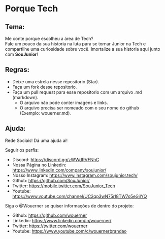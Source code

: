 # Porque Tech

## Tema:
Me conte porque escolheu a área de Tech?   
Fale um pouco da sua historia na luta para se tornar Junior na Tech e compartilhe uma curiosidade sobre você. 
Imortalize a sua historia aqui junto com **SouJunior**!  

## Regras:
- Deixe uma estrela nesse repositorio (Star).
- Faça um fork desse repositorio.
- Faça um pull request para esse repositorio com um arquivo .md (markdown).
  - O arquivo não pode conter imagens e links.
  - O arquivo precisa ser nomeado com o seu nome do github (Exemplo: wouerner.md).
  


## Ajuda:
Rede Sociais! Dá uma ajuda ai!

Seguir os perfis:
- Discord: https://discord.gg/zWWdRVFNhC
- Nossa Página no Linkedin: https://www.linkedin.com/company/soujunior/
- Nosso Instagram: https://www.instagram.com/soujunior.tech/
- Github: https://github.com/SouJunior/ 
- Twitter: https://mobile.twitter.com/SouJunior_Tech
- Youtube: https://www.youtube.com/channel/UC3qp3wN75rI8TW7o5eGilYQ 

Siga o @Wouerner se quiser informações de dentro do projeto:
- Github: https://github.com/wouerner
- Linkedin: https://www.linkedin.com/in/wouerner/
- Twitter: https://twitter.com/wouerner
- Youtube: https://www.youtube.com/c/wouernerbrandao